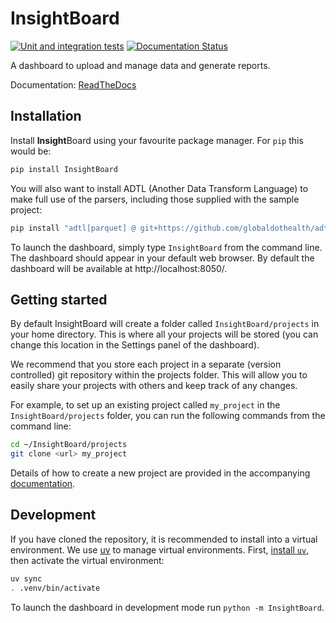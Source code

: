 # InsightBoard

[![Unit and integration tests](https://github.com/globaldothealth/InsightBoard/actions/workflows/ci.yaml/badge.svg)](https://github.com/globaldothealth/InsightBoard/actions/workflows/ci.yaml) [![Documentation Status](https://readthedocs.org/projects/insightboard/badge/?version=latest)](https://insightboard.readthedocs.io/en/latest/?badge=latest)

A dashboard to upload and manage data and generate reports.

Documentation: [ReadTheDocs](https://insightboard.readthedocs.io/en/latest)

## Installation

Install **Insight**Board using your favourite package manager. For `pip` this would be:
```bash
pip install InsightBoard
```

You will also want to install ADTL (Another Data Transform Language) to make full use of the parsers, including those supplied with the sample project:
```bash
pip install "adtl[parquet] @ git+https://github.com/globaldothealth/adtl"
```

To launch the dashboard, simply type `InsightBoard` from the command line. The dashboard should appear in your default web browser. By default the dashboard will be available at http://localhost:8050/.

## Getting started

By default InsightBoard will create a folder called `InsightBoard/projects` in your home directory. This is where all your projects will be stored (you can change this location in the Settings panel of the dashboard).

We recommend that you store each project in a separate (version controlled) git repository within the projects folder. This will allow you to easily share your projects with others and keep track of any changes.

For example, to set up an existing project called `my_project` in the `InsightBoard/projects` folder, you can run the following commands from the command line:

```bash
cd ~/InsightBoard/projects
git clone <url> my_project
```

Details of how to create a new project are provided in the accompanying [documentation](https://insightboard.readthedocs.io/en/latest/).


## Development

If you have cloned the repository, it is recommended to install into a virtual environment. We use [uv](https://docs.astral.sh/uv/) to manage virtual environments. First, [install `uv`](https://docs.astral.sh/uv/getting-started/installation/), then activate the virtual environment:

```bash
uv sync
. .venv/bin/activate
```

To launch the dashboard in development mode run `python -m InsightBoard`.
